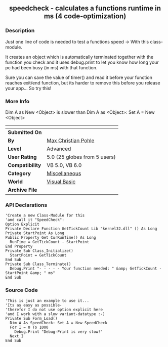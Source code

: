 ﻿<div align="center">

## speedcheck \- calculates a functions runtime in ms \(4 code\-optimization\)


</div>

### Description

Just one line of code is needed to test a functions speed -&gt; With this class-module.

It creates an object which is automatically terminated together with the function you check and it uses debug.print to let you know how long your pc had been busy (in ms) with that function.

Sure you can save the value of timer() and read it before your function reaches exit/end function, but its harder to remove this before you release your app... So try this!
 
### More Info
 
Dim A as New &lt;Object&gt; is slower than Dim A as &lt;Object&gt;: Set A = New &lt;Object&gt;


<span>             |<span>
---                |---
**Submitted On**   |
**By**             |[Max Christian Pohle](https://github.com/Planet-Source-Code/PSCIndex/blob/master/ByAuthor/max-christian-pohle.md)
**Level**          |Advanced
**User Rating**    |5.0 (25 globes from 5 users)
**Compatibility**  |VB 5\.0, VB 6\.0
**Category**       |[Miscellaneous](https://github.com/Planet-Source-Code/PSCIndex/blob/master/ByCategory/miscellaneous__1-1.md)
**World**          |[Visual Basic](https://github.com/Planet-Source-Code/PSCIndex/blob/master/ByWorld/visual-basic.md)
**Archive File**   |[](https://github.com/Planet-Source-Code/max-christian-pohle-speedcheck-calculates-a-functions-runtime-in-ms-4-code-optimization__1-62372/archive/master.zip)

### API Declarations

```
'Create a new Class-Module for this
'and call it "SpeedCheck":
Option Explicit
Private Declare Function GetTickCount Lib "kernel32.dll" () As Long
Private StartPoint As Long
Public Property Get CurRunTime() As Long
  RunTime = GetTickCount - StartPoint
End Property
Private Sub Class_Initialize()
  StartPoint = GetTickCount
End Sub
Private Sub Class_Terminate()
  Debug.Print "- - - - - Your function needed: " &amp; GetTickCount - StartPoint &amp; " ms"
End Sub
```


### Source Code

```
'This is just an example to use it...
'Its as easy as possible-
'therefor I do not use option explicit here
'and I work with a slow variant-datatype :-)
Private Sub Form_Load()
  Dim A As SpeedCheck: Set A = New SpeedCheck
  For I = 0 To 1000
    Debug.Print "Debug-Print is very slow!"
  Next I
End Sub
```

